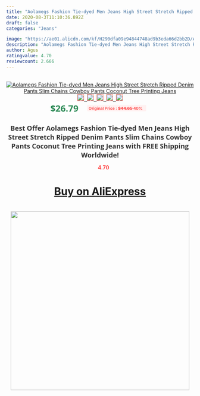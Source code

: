 ```yaml
---
title: "Aolamegs Fashion Tie-dyed Men Jeans High Street Stretch Ripped Denim Pants Slim Chains Cowboy Pants Coconut Tree Printing Jeans"
date: 2020-08-3T11:10:36.892Z
draft: false
categories: "Jeans"

image: "https://ae01.alicdn.com/kf/H290dfa09e94844748ad9b3eda66d2bb2D/Aolamegs-Fashion-Tie-dyed-Men-Jeans-High-Street-Stretch-Ripped-Denim-Pants-Slim-Chains-Cowboy-Pants.jpg"
description: "Aolamegs Fashion Tie-dyed Men Jeans High Street Stretch Ripped Denim Pants Slim Chains Cowboy Pants Coconut Tree Printing Jeans"
author: Agus
ratingvalue: 4.70
reviewcount: 2.666
---
```

<br>
<div style="text-align: center;">
<a href="https://s.click.aliexpress.com/e/_9I1cZR" target="_blank" rel="nofollow noopener noreferrer"><img alt="Aolamegs Fashion Tie-dyed Men Jeans High Street Stretch Ripped Denim Pants Slim Chains Cowboy Pants Coconut Tree Printing Jeans" class="magnifier-image" src="https://ae01.alicdn.com/kf/H290dfa09e94844748ad9b3eda66d2bb2D/Aolamegs-Fashion-Tie-dyed-Men-Jeans-High-Street-Stretch-Ripped-Denim-Pants-Slim-Chains-Cowboy-Pants.jpg_640x640.jpg">
<br>
<img style="border:1px solid salmon" src="https://ae01.alicdn.com/kf/H290dfa09e94844748ad9b3eda66d2bb2D/Aolamegs-Fashion-Tie-dyed-Men-Jeans-High-Street-Stretch-Ripped-Denim-Pants-Slim-Chains-Cowboy-Pants.jpg_120x120.jpg">&nbsp;&nbsp;<img style="border:1px solid salmon" src="https://ae01.alicdn.com/kf/H956880dc18514c1c9972334b455657423/Aolamegs-Fashion-Tie-dyed-Men-Jeans-High-Street-Stretch-Ripped-Denim-Pants-Slim-Chains-Cowboy-Pants.jpg_120x120.jpg">&nbsp;&nbsp;<img style="border:1px solid salmon" src="https://ae01.alicdn.com/kf/Hd82b0ab8be5c456ab03df34af6ebe3a90/Aolamegs-Fashion-Tie-dyed-Men-Jeans-High-Street-Stretch-Ripped-Denim-Pants-Slim-Chains-Cowboy-Pants.jpg_120x120.jpg">&nbsp;&nbsp;<img style="border:1px solid salmon" src="https://ae01.alicdn.com/kf/H5318aa0522944f99bc468e2a9e078b23R/Aolamegs-Fashion-Tie-dyed-Men-Jeans-High-Street-Stretch-Ripped-Denim-Pants-Slim-Chains-Cowboy-Pants.jpg_120x120.jpg">&nbsp;&nbsp;<img style="border:1px solid salmon" src="https://ae01.alicdn.com/kf/H369d5b50cef4411cbe53759504fadbeet/Aolamegs-Fashion-Tie-dyed-Men-Jeans-High-Street-Stretch-Ripped-Denim-Pants-Slim-Chains-Cowboy-Pants.jpg_120x120.jpg"></a></div><br0>
<div style="text-align: center;"><span style="background-color: white; border: 0px; box-sizing: border-box; color: seagreen; display: inline-block; font-family: &quot;open sans&quot; , &quot;arial&quot; , &quot;helvetica&quot; , sans-serif , &quot;heiti&quot;; font-size: 24px; font-stretch: inherit; font-weight: 700; line-height: inherit; margin: 0px 10px 0px 0px; padding: 0px; vertical-align: middle;">$26.79 </span>
<span style="background: rgb(255 , 241 , 241); border-radius: 3px; border: 0px; box-sizing: border-box; color: #ff4747; display: inline-block; font-family: inherit; font-size: 12px; font-stretch: inherit; font-style: inherit; font-variant: inherit; font-weight: 600; line-height: inherit; margin: 0px; padding: 2px 5px; transform: scale(0.9); vertical-align: middle;">Original Price : <b style="text-decoration: line-through;">$44.65 </b> 40%&nbsp;&nbsp;</span></div>
<h1 style="color: #333333; display: inline-block; font-family: &quot;open sans&quot; , &quot;arial&quot; , &quot;helvetica&quot; , sans-serif , &quot;heiti&quot;; font-size: 18px; font-stretch: inherit; font-weight: 700; text-align: center;">Best Offer Aolamegs Fashion Tie-dyed Men Jeans High Street Stretch Ripped Denim Pants Slim Chains Cowboy Pants Coconut Tree Printing Jeans with FREE Shipping Worldwide!</h1>
<div style="color: #ff4747; text-align: center;">
<img src="https://4.bp.blogspot.com/-M0ZcTcb-5uY/XleCXlxnR4I/AAAAAAAAAEc/OrjgMkXV1oMQFaCRZj5HQwOCBcu3w1FegCPcBGAYYCw/s1600/star.png" style="height: 15px;">&nbsp;<b>4.70</b></div>
<div class="button_cont" align="center"><a class="buynow_a" href="https://s.click.aliexpress.com/e/_9I1cZR" target="_blank" rel="nofollow noopener noreferrer"><H1>Buy on AliExpress</H1></a></div><br>
<div class="separator" style="clear: both; text-align: center;">
<img src="https://lh3.googleusercontent.com/-pTy5HemUv9M/XlePHvY0dAI/AAAAAAAAAE4/0nX5iRUoIWY8eMW9Dpxeirr157OZliDIgCLcBGAsYHQ/s1600/badge.gif" width="480">
</div>
